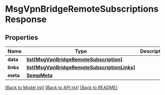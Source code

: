 # MsgVpnBridgeRemoteSubscriptionsResponse

## Properties
Name | Type | Description | Notes
------------ | ------------- | ------------- | -------------
**data** | [**list[MsgVpnBridgeRemoteSubscription]**](MsgVpnBridgeRemoteSubscription.md) |  | [optional] 
**links** | [**list[MsgVpnBridgeRemoteSubscriptionLinks]**](MsgVpnBridgeRemoteSubscriptionLinks.md) |  | [optional] 
**meta** | [**SempMeta**](SempMeta.md) |  | 

[[Back to Model list]](../README.md#documentation-for-models) [[Back to API list]](../README.md#documentation-for-api-endpoints) [[Back to README]](../README.md)


